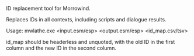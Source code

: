 ID replacement tool for Morrowind.

Replaces IDs in all contexts, including scripts and dialogue results.

Usage: mwlathe.exe <input.esm/esp> <output.esm/esp> <id_map.csv/tsv>

id_map should be headerless and unquoted, with the old ID in the first column and the new ID in the second column.
